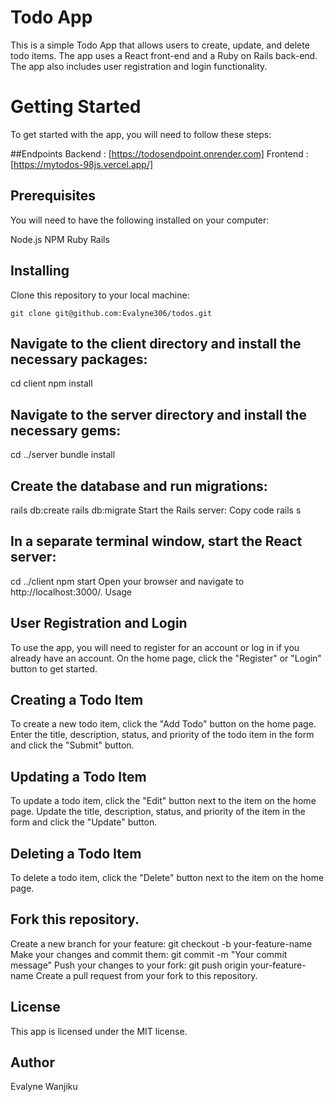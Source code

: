 # Todo App 
This is a simple Todo App that allows users to create, update, and delete todo items. The app uses a React front-end and a Ruby on Rails back-end. The app also includes user registration and login functionality.

# Getting Started
To get started with the app, you will need to follow these steps:

##Endpoints 
    Backend : [https://todosendpoint.onrender.com]
    Frontend : [https://mytodos-98js.vercel.app/]
## Prerequisites
You will need to have the following installed on your computer:

Node.js
NPM
Ruby
Rails

## Installing
Clone this repository to your local machine:

    git clone git@github.com:Evalyne306/todos.git

## Navigate to the client directory and install the necessary packages:

cd client
npm install
## Navigate to the server directory and install the necessary gems:

cd ../server
bundle install

## Create the database and run migrations:

rails db:create
rails db:migrate
Start the Rails server:
Copy code
rails s
## In a separate terminal window, start the React server:

cd ../client
npm start
Open your browser and navigate to http://localhost:3000/.
Usage

## User Registration and Login
To use the app, you will need to register for an account or log in if you already have an account. On the home page, click the "Register" or "Login" button to get started.

## Creating a Todo Item
To create a new todo item, click the "Add Todo" button on the home page. Enter the title, description, status, and priority of the todo item in the form and click the "Submit" button.

## Updating a Todo Item
To update a todo item, click the "Edit" button next to the item on the home page. Update the title, description, status, and priority of the item in the form and click the "Update" button.

## Deleting a Todo Item
To delete a todo item, click the "Delete" button next to the item on the home page.


## Fork this repository.
Create a new branch for your feature: git checkout -b your-feature-name
Make your changes and commit them: git commit -m "Your commit message"
Push your changes to your fork: git push origin your-feature-name
Create a pull request from your fork to this repository.

## License
This app is licensed under the MIT license.

## Author
Evalyne Wanjiku




